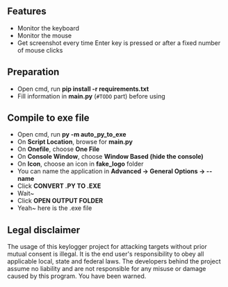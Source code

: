 ## Features
- Monitor the keyboard
- Monitor the mouse
- Get screenshot every time Enter key is pressed or after a fixed number of mouse clicks

## Preparation
- Open cmd, run **pip install -r requirements.txt**
- Fill information in **main.py** (`#TODO` part) before using

## Compile to exe file
- Open cmd, run **py -m auto_py_to_exe**
- On **Script Location**, browse for **main.py**
- On **Onefile**, choose **One File**
- On **Console Window**, choose **Window Based (hide the console)**
- On **Icon**, choose an icon in **fake_logo** folder
- You can name the application in **Advanced -> General Options -> --name**
- Click **CONVERT .PY TO .EXE**
- Wait~
- Click **OPEN OUTPUT FOLDER**
- Yeah~ here is the .exe file

## Legal disclaimer
The usage of this keylogger project for attacking targets without prior mutual consent is illegal. It is the end user's responsibility to obey all applicable local, state and federal laws. The developers behind the project assume no liability and are not responsible for any misuse or damage caused by this program. You have been warned.
